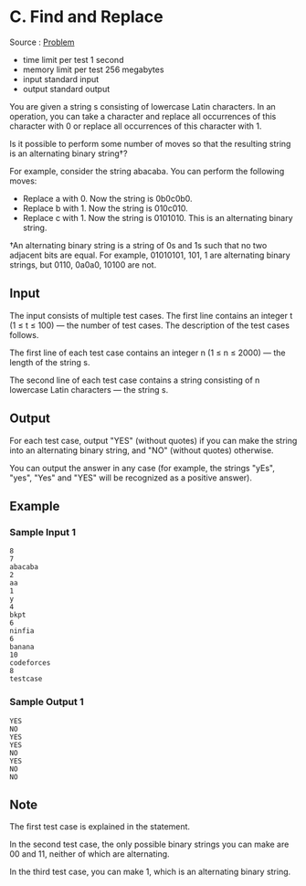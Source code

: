 # C. Find and Replace

Source : [Problem](https://codeforces.com/problemset/problem/1807/C)

- time limit per test 1 second
- memory limit per test 256 megabytes
- input standard input
- output standard output

You are given a string s consisting of lowercase Latin characters. In an operation, you can take a character and replace all occurrences of this character with 0 or replace all occurrences of this character with 1.

Is it possible to perform some number of moves so that the resulting string is an alternating binary string†?

For example, consider the string abacaba. You can perform the following moves:

- Replace a with 0. Now the string is 0b0c0b0.
- Replace b with 1. Now the string is 010c010.
- Replace c with 1. Now the string is 0101010. This is an alternating binary string.

†An alternating binary string is a string of 0s and 1s such that no two adjacent bits are equal. For example, 01010101, 101, 1 are alternating binary strings, but 0110, 0a0a0, 10100 are not.

## Input

The input consists of multiple test cases. The first line contains an integer t (1 ≤ t ≤ 100) — the number of test cases. The description of the test cases follows.

The first line of each test case contains an integer n (1 ≤ n ≤ 2000) — the length of the string s.

The second line of each test case contains a string consisting of n lowercase Latin characters — the string s.

## Output

For each test case, output "YES" (without quotes) if you can make the string into an alternating binary string, and "NO" (without quotes) otherwise.

You can output the answer in any case (for example, the strings "yEs", "yes", "Yes" and "YES" will be recognized as a positive answer).

## Example

### Sample Input 1

    8
    7
    abacaba
    2
    aa
    1
    y
    4
    bkpt
    6
    ninfia
    6
    banana
    10
    codeforces
    8
    testcase

### Sample Output 1

    YES
    NO
    YES
    YES
    NO
    YES
    NO
    NO

## Note

The first test case is explained in the statement.

In the second test case, the only possible binary strings you can make are 00 and 11, neither of which are alternating.

In the third test case, you can make 1, which is an alternating binary string.
